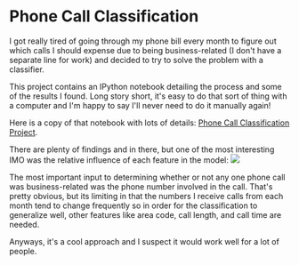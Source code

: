 # Phone Call Classification

I got really tired of going through my phone bill every month to figure out which calls I should expense due to being business-related (I don't have a separate line for work) and decided to try to solve the problem with a classifier.

This project contains an IPython notebook detailing the process and some of the results I found.  Long story short, it's easy to do that sort of thing with a computer and I'm happy to say I'll never need to do it manually again!

Here is a copy of that notebook with lots of details:
[Phone Call Classification Project](https://rawgit.com/eric-czech/portfolio/master/demonstrative/python/phone_bills/phone_bills.html).

There are plenty of findings and in there, but one of the most interesting IMO was the relative influence of each feature in the model:
<img src="https://rawgit.com/eric-czech/portfolio/master/demonstrative/python/phone_bills/feature_importance.png"/>

The most important input to determining whether or not any one phone call was business-related was the phone number involved in the call.  That's pretty obvious, but its limiting in that the numbers I receive calls from each month tend to change frequently so in order for the classification to generalize well, other features like area code, call length, and call time are needed.

Anyways, it's a cool approach and I suspect it would work well for a lot of people.
